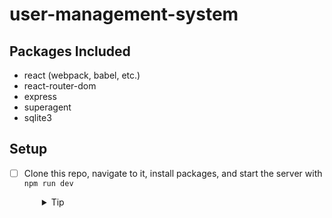 # user-management-system
## Packages Included

- react (webpack, babel, etc.)
- react-router-dom
- express
- superagent
- sqlite3

## Setup

- [ ] Clone this repo, navigate to it, install packages, and start the server with `npm run dev`
  <details style="padding-left: 2em">
    <summary>Tip</summary>

    ```sh
    npm install
    npm run migrate:latest
    npm run seed:run
    npm run dev
    ```
  </details>
